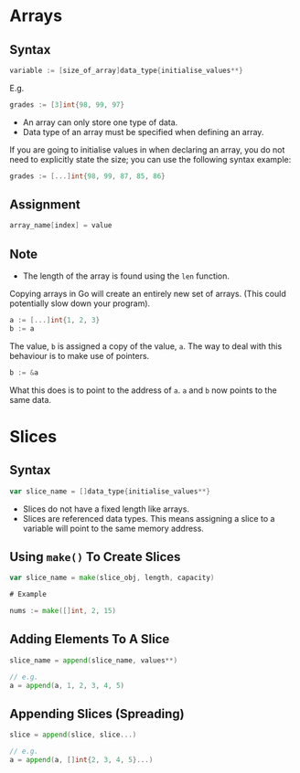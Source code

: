# Arrays

## Syntax

```go
variable := [size_of_array]data_type{initialise_values**}
```

E.g.

```go
grades := [3]int{98, 99, 97}
```

- An array can only store one type of data.
- Data type of an array must be specified when defining an array.

If you are going to initialise values in when declaring an array, you do not need to explicitly state the size; you can use the following syntax example:

```go
grades := [...]int{98, 99, 87, 85, 86}
```

## Assignment

```go
array_name[index] = value
```

## Note
- The length of the array is found using the `len` function.

Copying arrays in Go will create an entirely new set of arrays. (This could potentially slow down your program).

```go
a := [...]int{1, 2, 3}
b := a
```

The value, `b` is assigned a copy of the value, `a`. The way to deal with this behaviour is to make use of pointers.

```go
b := &a
```

What this does is to point to the address of `a`. `a` and `b` now points to the same data.


# Slices

## Syntax

```go
var slice_name = []data_type{initialise_values**}
```

- Slices do not have a fixed length like arrays.
- Slices are referenced data types. This means assigning a slice to a variable will point to the same memory address.

## Using `make()` To Create Slices

```go
var slice_name = make(slice_obj, length, capacity)

# Example

nums := make([]int, 2, 15)
```

## Adding Elements To A Slice

```go
slice_name = append(slice_name, values**)

// e.g.
a = append(a, 1, 2, 3, 4, 5)
```

## Appending Slices (Spreading)

```go
slice = append(slice, slice...)

// e.g.
a = append(a, []int{2, 3, 4, 5}...)
```
